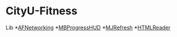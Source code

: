 # CityU-Fitness

Lib
*[AFNetworking](https://github.com/AFNetworking/AFNetworking)
*[MBProgressHUD](https://github.com/jdg/MBProgressHUD)
*[MJRefresh](https://github.com/CoderMJLee/MJRefresh)
*[HTMLReader](https://github.com/nolanw/HTMLReader)


